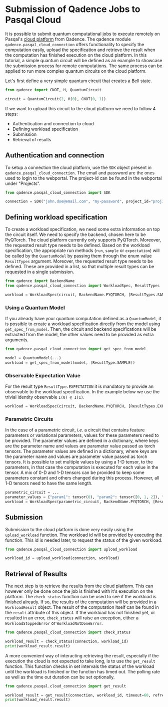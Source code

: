 # Submission of Qadence Jobs to Pasqal Cloud

It is possible to submit quantum computational jobs to execute remotely on Pasqal's [cloud platform](https://portal.pasqal.cloud) from Qadence.
The qadence module `qadence.pasqal_cloud_connection` offers functionality to specify the computation easily, upload the specification and retrieve the result when the computation has finished execution on the cloud platform.
In this tutorial, a simple quantum circuit will be defined as an example to showcase the submission process for remote computations.
The same process can be applied to run more complex quantum circuits on the cloud platform.

Let's first define a very simple quantum circuit that creates a Bell state.

```python
from qadence import CNOT, H, QuantumCircuit

circuit = QuantumCircuit(2, H(0), CNOT(0, 1))
```

If we want to upload this circuit to the cloud platform we need to follow 4 steps:
- Authentication and connection to cloud
- Defining workload specification
- Submission
- Retrieval of results

## Authentication and connection

To setup a connection the cloud platform, use the `SDK` object present in `qadence.pasqal_cloud_connection`. The email and password are the ones used to login to the webportal. The project-id can be found in the webportal under "Projects".

```python
from qadence.pasqal_cloud_connection import SDK

connection = SDK("john.doe@email.com", "my-password", project_id="proj1")
```
## Defining workload specification

To create a workload specification, we need some extra information on top the circuit itself.
We need to specify the backend, chosen here to be PyQTorch.
The cloud platform currently only supports PyQTorch.
Moreover, the requested result type needs to be defined.
Based on the workload specification, the appropriate run methods (`run`, `sample` or `expectation`) will be called by the `QuantumModel` by passing them through the enum value `ResultTypes` argument.
Moreover, the requested result type needs to be defined.
These are provided in a list, so that multiple result types can be requested in a single submission.

```python
from qadence import BackendName
from qadence.pasqal_cloud_connection import WorkloadSpec, ResultTypes

workload = WorkloadSpec(circuit, BackendName.PYQTORCH, [ResultTypes.SAMPLE, ResultTypes.RUN])
```

### Using a Quantum Model

If you already have your quantum computation defined as a `QuantumModel`, it is possible to create a workload specification directly from the model using `get_spec_from_model`.
Then, the circuit and backend specifications will be extracted from the model, the other values need to be provided as extra arguments.

```python
from qadence.pasqal_cloud_connection import get_spec_from_model

model = QuantumModel(...)
workload = get_spec_from_model(model, [ResultType.SAMPLE])
```

### Observable Expectation Value

For the result type `ResultType.EXPECTATION` it is mandatory to provide an observable to the workload specification.
In the example below we use the trivial identity observable `I(0) @ I(1)`.

```python
workload = WorkloadSpec(circuit, BackendName.PYQTORCH, [ResultTypes.EXPECTATION], observable=I(0)*I(1))
```

### Parametric Circuits

In the case of a parametric circuit, _i.e._ a circuit that contains feature parameters or variational parameters, values for these parameters need to be provided.
The parameter values are defined in a dictionary, where keys are the parameter name and values are parameter value passed as torch tensors.
The parameter values are defined in a dictionary, where keys are the parameter name and values are parameter value passed as torch tensors.
It is possible to set multiple values by using a 1-D tensor, to the parameters, in that case the computation is executed for each value in the tensor.
A mix of 0-D and 1-D tensors can be provided to keep some parameters constant and others changed during this process.
However, all 1-D tensors need to have the same length.


```python
parametric_circuit = ...
parameter_values = {"param1": tensor(0), "param2": tensor([0, 1, 2]), "param3": tensor([5, 6, 7])}
workload = WorkloadSpec(parametric_circuit, BackendName.PYQTORCH, [ResultTypes.EXPECTATION], parameter_values=parameter_values)
```

## Submission
Submission to the cloud platform is done very easily using the `upload_workload` function.
The workload id will be provided by executing the function.
This id is needed later, to request the status of the given workload.

```python
from qadence.pasqal_cloud_connection import upload_workload

workload_id = upload_workload(connection, workload)
```

## Retrieval of Results
The next step is to retrieve the results from the cloud platform.
This can however only be done once the job is finished with it's execution on the platform.
The `check_status` function can be used to see if the workload is finished already.
If so, the results of the computation will be provided in a `WorkloadResult` object.
The result of the computation itself can be found in the `result` attribute of this object.
If the workload has not finished yet, or resulted in an error, `check_status` will raise an exception, either a `WorkloadStoppedError` or `WorkloadNotDoneError`.

```python
from qadence.pasqal_cloud_connection import check_status

workload_result = check_status(connection, workload_id)
print(workload_result.result)
```

A more convenient way of interacting retrieving the result, especially if the execution the cloud is not expected to take long, is to use the `get_result` function.
This function checks in set intervals the status of the workload until the workload is finished or the function has timed out.
The polling rate as well as the time out duration can be set optionally.

```python
from qadence.pasqal.cloud_connection import get_result

workload_result = get_result(connection, workload_id, timeout=60, refresh_time=1)
print(workload_result.result)
```
